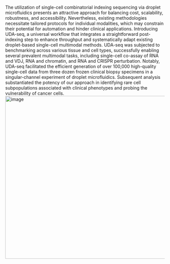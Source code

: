 The utilization of single-cell combinatorial indexing sequencing via droplet microfluidics presents an attractive approach for balancing cost, scalability, robustness, and accessibility. Nevertheless, existing methodologies necessitate tailored protocols for individual modalities, which may constrain their potential for automation and hinder clinical applications. Introducing UDA-seq, a universal workflow that integrates a straightforward post-indexing step to enhance throughput and systematically adapt existing droplet-based single-cell multimodal methods. UDA-seq was subjected to benchmarking across various tissue and cell types, successfully enabling several prevalent multimodal tasks, including single-cell co-assay of RNA and VDJ, RNA and chromatin, and RNA and CRISPR perturbation. Notably, UDA-seq facilitated the efficient generation of over 100,000 high-quality single-cell data from three dozen frozen clinical biopsy specimens in a singular-channel experiment of droplet microfluidics. Subsequent analysis substantiated the potency of our approach in identifying rare cell subpopulations associated with clinical phenotypes and probing the vulnerability of cancer cells.
<img width="515" alt="image" src="https://github.com/user-attachments/assets/ef334233-cf5f-41f7-aaa4-eae20e6e0160">
